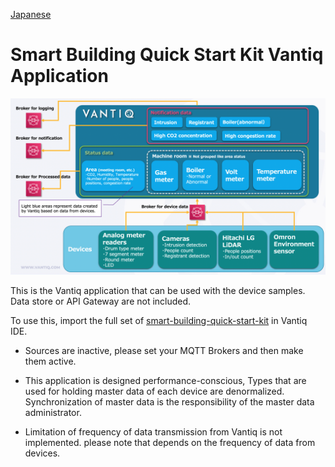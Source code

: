 [Japanese](./README.md)

# Smart Building Quick Start Kit Vantiq Application  

![Vantiq App](./img/sbqsk-vantiq-app.en.png)

This is the Vantiq application that can be used with the device samples. Data store or API Gateway are not included.

To use this, import the full set of [smart-building-quick-start-kit](./smart-building-quick-start-kit) in Vantiq IDE.  

- Sources are inactive, please set your MQTT Brokers and then make them active.  

- This application is designed performance-conscious, Types that are used for holding master data of each device are denormalized. Synchronization of master data is the responsibility of the master data administrator. 

- Limitation of frequency of data transmission from Vantiq is not implemented. please note that depends on the frequency of data from devices.
